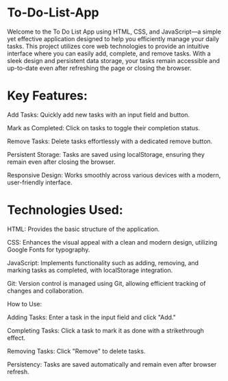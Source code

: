 # To-Do-List-App

Welcome to the To Do List App using HTML, CSS, and JavaScript—a simple yet effective application designed to help you efficiently manage your daily tasks. This project utilizes core web technologies to provide an intuitive interface where you can easily add, complete, and remove tasks. With a sleek design and persistent data storage, your tasks remain accessible and up-to-date even after refreshing the page or closing the browser.

# Key Features:

Add Tasks: Quickly add new tasks with an input field and button.

Mark as Completed: Click on tasks to toggle their completion status.

Remove Tasks: Delete tasks effortlessly with a dedicated remove button.

Persistent Storage: Tasks are saved using localStorage, ensuring they remain even after closing the browser.

Responsive Design: Works smoothly across various devices with a modern, user-friendly interface.

# Technologies Used:

HTML: Provides the basic structure of the application.

CSS: Enhances the visual appeal with a clean and modern design, utilizing Google Fonts for typography.

JavaScript: Implements functionality such as adding, removing, and marking tasks as completed, with localStorage integration.

Git: Version control is managed using Git, allowing efficient tracking of changes and collaboration.

How to Use:

Adding Tasks: Enter a task in the input field and click "Add."

Completing Tasks: Click a task to mark it as done with a strikethrough effect.

Removing Tasks: Click "Remove" to delete tasks.

Persistency: Tasks are saved automatically and remain even after browser refresh.

